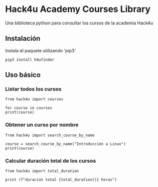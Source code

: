 # Hack4u Academy Courses Library

Una biblioteca python para consultar los cursos de la academia Hack4u

## Instalación

Instala el paquete utilizando 'pip3'
```python3
pip3 install h4ufinder
```
## Uso básico

### Listar todos los cursos
```python3
from hack4u import courses

for course in courses
print(course)
```
### Obtener un curso por nombre
```python3
from hack4u import search_course_by_name

course = search_course_by_name("Introducción a Linux")
print(course)
```
### Calcular duración total de los cursos
```python3
from hack4u import total_duration

print (f"duración total {total_duration()} horas")
```
